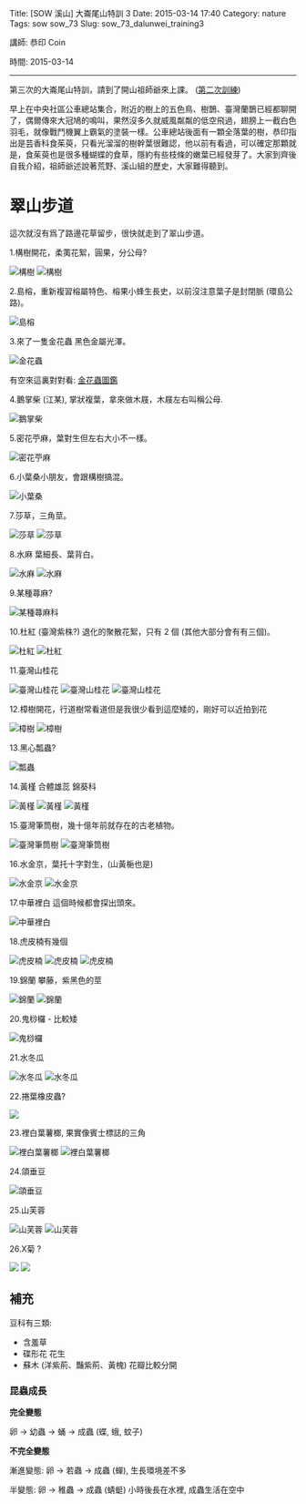 Title: [SOW 溪山] 大崙尾山特訓 3
Date: 2015-03-14 17:40
Category: nature
Tags: sow sow_73
Slug: sow_73_dalunwei_training3

講師: 恭印 Coin

時間: 2015-03-14

----

第三次的大崙尾山特訓，請到了開山祖師爺來上課。 ([第二次訓練](|filename|/nature/sow-73/150214-dalunwei.md))

早上在中央社區公車總站集合，附近的樹上的五色鳥、樹鵲、臺灣蘭鵲已經都聊開了，偶爾傳來大冠鳩的鳴叫，果然沒多久就威風粼粼的低空飛過，翅膀上一截白色羽毛，就像戰鬥機翼上霸氣的塗裝一樣。公車總站後面有一顆全落葉的樹，恭印指出是芸香科食茱萸，只看光溜溜的樹幹葉很難認，他以前有看過，可以確定那顆就是，食茱萸也是很多種蝴蝶的食草，隱約有些枝條的嫩葉已經發芽了。大家到齊後自我介紹，祖師爺述說著荒野、溪山組的歷史，大家難得聽到。


# 翠山步道

這次就沒有爲了路邊花草留步，很快就走到了翠山步道。

1.構樹開花，柔荑花絮，圓果，分公母?

![構樹](/images/nature/150314/tn_P3141087.JPG)
![構樹](/images/nature/150314/tn_P3141091.JPG)

2.島榕，重新複習榕屬特色、榕果小蜂生長史，以前沒注意葉子是封閉脈 (環島公路)。

![島榕](/images/nature/150314/tn_P3141094.JPG)

3.來了一隻金花蟲 黑色金屬光澤。

![金花蟲](/images/nature/150314/tn_P3141096.JPG)

有空來這裏對對看: [金花蟲圖鑑](http://gaga.biodiv.tw/new23/cp03_20.htm)

4.鵝掌柴 (江某), 掌狀複葉，拿來做木屐，木屐左右叫稱公母.

![鵝掌柴](/images/nature/150314/tn_P3141098.JPG)

5.密花苧麻，葉對生但左右大小不一樣。

![密花苧麻](/images/nature/150314/tn_P3141100.JPG)


6.小葉桑小朋友，會跟構樹搞混。

![小葉桑](/images/nature/150314/tn_P3141103.JPG)

7.莎草，三角莖。

![莎草](/images/nature/150314/tn_P3141106.JPG)
![莎草](/images/nature/150314/tn_P3141107.JPG)

8.水麻 葉細長、葉背白。

![水麻](/images/nature/150314/tn_P3141112.JPG)
![水麻](/images/nature/150314/tn_P3141180.JPG)

9.某種蕁麻?

![某種蕁麻科](/images/nature/150314/tn_P3141111.JPG)

10.杜紅 (臺灣紫株?) 退化的聚散花絮，只有 2 個 (其他大部分會有有三個)。

![杜紅](/images/nature/150314/tn_P3141114.JPG)
![杜紅](/images/nature/150314/tn_P3141117.JPG)

11.臺灣山桂花

![臺灣山桂花](/images/nature/150314/tn_P3141119.JPG)
![臺灣山桂花](/images/nature/150314/tn_P3141124.JPG)
![臺灣山桂花](/images/nature/150314/tn_P3141127.JPG)


12.樟樹開花，行道樹常看道但是我很少看到這麼矮的，剛好可以近拍到花

![樟樹](/images/nature/150314/tn_P3141131.JPG)
![樟樹](/images/nature/150314/tn_P3141133.JPG)

13.黑心瓢蟲?

![瓢蟲](/images/nature/150314/tn_P3141134.JPG)

14.黃槿 合體雄蕊 錦葵科

![黃槿](/images/nature/150314/tn_P3141137.JPG)
![黃槿](/images/nature/150314/tn_P3141140.JPG)
![黃槿](/images/nature/150314/tn_P3141141.JPG)

15.臺灣筆筒樹，幾十億年前就存在的古老植物。

![臺灣筆筒樹](/images/nature/150314/tn_P3141145.JPG)
![臺灣筆筒樹](/images/nature/150314/tn_P3141146.JPG)

16.水金京，葉托十字對生，(山黃梔也是)

![水金京](/images/nature/150314/tn_P3141154.JPG)
![水金京](/images/nature/150314/tn_P3141155.JPG)

17.中華裡白 這個時候都會探出頭來。

![中華裡白](/images/nature/150314/tn_P3141158.JPG)

18.虎皮楠有幾個

![虎皮楠](/images/nature/150314/tn_P3141162.JPG)
![虎皮楠](/images/nature/150314/tn_P3141163.JPG)
![虎皮楠](/images/nature/150314/tn_P3141164.JPG)

19.錦蘭 攀藤，紫黑色的莖

![錦蘭](/images/nature/150314/tn_P3141167.JPG)
![錦蘭](/images/nature/150314/tn_P3141169.JPG)

20.鬼桫欏 - 比較矮

![鬼桫欏](/images/nature/150314/tn_P3141172.JPG)

21.水冬瓜

![水冬瓜](/images/nature/150314/tn_P3141175.JPG)
![水冬瓜](/images/nature/150314/tn_P3141176.JPG)

22.捲葉橡皮蟲?

![](/images/nature/150314/tn_P3141178.JPG)
    
23.裡白葉薯榔, 果實像賓士標誌的三角
    
![裡白葉薯榔](/images/nature/150314/tn_P3141183.JPG)
![裡白葉薯榔](/images/nature/150314/tn_P3141189.JPG)

24.頜垂豆

![頜垂豆](/images/nature/150314/tn_P3141185.JPG)

25.山芙蓉

![山芙蓉](/images/nature/150314/tn_P3141192.JPG)
![山芙蓉](/images/nature/150314/tn_P3141193.JPG)

26.X菊 ?

![](/images/nature/150314/tn_P3141195.JPG)
![](/images/nature/150314/tn_P3141197.JPG)

## 補充

豆科有三類:

- 含羞草
- 碟形花 花生
- 蘇木 (洋紫荊、豔紫荊、黃槐) 花瓣比較分開


### 昆蟲成長

**完全變態**

卵 -> 幼蟲 -> 蛹 -> 成蟲 (蝶, 蛾, 蚊子)

**不完全變態**

漸進變態: 卵 -> 若蟲 -> 成蟲  (蟬), 生長環境差不多

半變態: 卵 -> 稚蟲 -> 成蟲 (蜻蜓) 小時後長在水裡, 成蟲生活在空中
